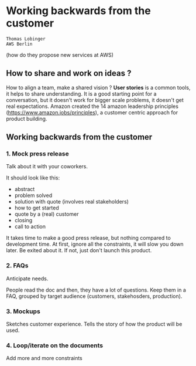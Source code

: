 # Working backwards from the customer

    Thomas Lobinger
    AWS Berlin

(how do they propose new services at AWS)

## How to share and work on ideas ?

How to align a team, make a shared vision ? **User stories** is a common tools, it helps to share understanding. It is a good starting point for a conversation, but it doesn't work for bigger scale problems, it doesn't get real expectations. Amazon created the 14 amazon leadership principles (https://www.amazon.jobs/principles), a customer centric approach for product building.

## Working backwards from the customer
### 1. Mock press release

Talk about it with your coworkers.

It should look like this:

- abstract
- problem solved
- solution with quote (involves real stakeholders)
- how to get started
- quote by a (real) customer
- closing
- call to action

It takes time to make a good press release, but nothing compared to development time. At first, ignore all the constraints, it will slow you down later. Be exited about it. If not, just don't launch this product.

### 2. FAQs

Anticipate needs.

People read the doc and then, they have a lot of questions. Keep them in a FAQ, grouped by target audience (customers, stakehosders, production).

### 3. Mockups

Sketches customer experience. Tells the story of how the product will be used.


### 4. Loop/iterate on the documents

Add more and more constraints
